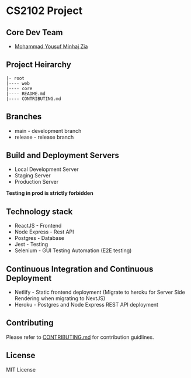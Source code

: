 # CS2102 Project

## Core Dev Team
- [Mohammad Yousuf Minhaj Zia](https://github.com/yzia2000)

## Project Heirarchy
```
|- root
|---- web
|---- core
|---- README.md
|---- CONTRIBUTING.md
```

## Branches
- main - development branch
- release - release branch

## Build and Deployment Servers
- Local Development Server
- Staging Server
- Production Server

<b>Testing in prod is strictly forbidden</b>

## Technology stack
- ReactJS - Frontend
- Node Express - Rest API
- Postgres - Database
- Jest - Testing
- Selenium - GUI Testing Automation (E2E testing)

## Continuous Integration and Continuous Deployment
- Netlify - Static frontend deployment (Migrate to heroku for Server Side Rendering when migrating to NextJS)
- Heroku - Postgres and Node Express REST API deployment

## Contributing
Please refer to [CONTRIBUTING.md](CONTRIBUTING.md) for contribution guidlines.

## License
MIT License
